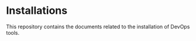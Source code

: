 # Installations
This repository contains the documents related to the installation of DevOps tools.
